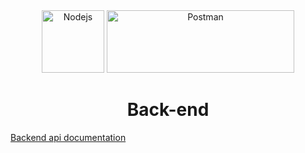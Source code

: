 <div align="center">

<img src="https://cdn-icons-png.flaticon.com/512/919/919825.png" alt="Nodejs" width="100" height="100" />

<img src="https://logos-download.com/wp-content/uploads/2020/06/Postman_Logo.png" alt="Postman" width="300" height="100" />

# Back-end

</div>

[Backend api documentation](https://documenter.getpostman.com/view/24942571/2s93CNMDCz)